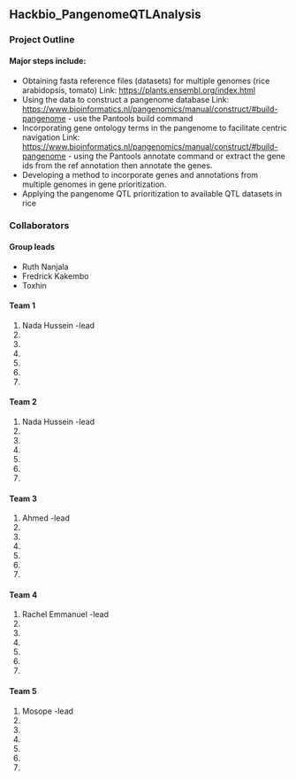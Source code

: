 ## Hackbio_PangenomeQTLAnalysis
### Project Outline
#### **Major steps include:**
* Obtaining fasta reference files (datasets) for multiple genomes (rice arabidopsis, tomato)
Link: https://plants.ensembl.org/index.html
* Using the data to construct a pangenome database
Link: https://www.bioinformatics.nl/pangenomics/manual/construct/#build-pangenome - use the Pantools build command
* Incorporating gene ontology terms in the pangenome to facilitate centric navigation
Link: https://www.bioinformatics.nl/pangenomics/manual/construct/#build-pangenome - using the Pantools annotate command or extract the gene ids from the ref annotation then annotate the genes.
* Developing a method to incorporate genes and annotations from multiple genomes in gene prioritization.
* Applying the pangenome QTL prioritization to available QTL datasets in rice

### Collaborators
#### Group leads
* Ruth Nanjala
* Fredrick Kakembo
* Toxhin

#### Team 1     
1. Nada Hussein -lead
2.
3.
4.
5.
6.
7.

#### Team 2
1. Nada Hussein -lead
2.
3.
4.
5.
6.
7.

#### Team 3
1. Ahmed -lead
2.
3.
4.
5.
6.
7.

#### Team 4
1. Rachel Emmanuel -lead
2.
3.
4.
5.
6.
7.
#### Team 5
1. Mosope -lead
2.
3.
4.
5.
6.
7.


